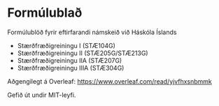 # Formúlublað 

Formúlublöð fyrir eftirfarandi námskeið við Háskóla Íslands

* Stærðfræðigreiningu I (STÆ104G)
* Stærðfræðigreiningu II (STÆ205G/STÆ213G)
* Stærðfræðigreiningu IIA (STÆ207G)
* Stærðfræðigreiningu IIIA (STÆ304G)

Aðgengilegt á Overleaf: https://www.overleaf.com/read/yjvfhxsnbmmk

Gefið út undir MIT-leyfi.
